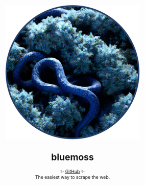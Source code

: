 <p align="center">
  <img src="logo.png" width="420px" align="center" alt="bluemoss logo" />
  <h1 align="center">bluemoss</h1>
  <p align="center">
    ✨ <a href="https://github.com/LucaTabone/bluemoss">GitHub</a> ✨
    <br/>
    The easiest way to scrape the web.
  </p>
</p>

